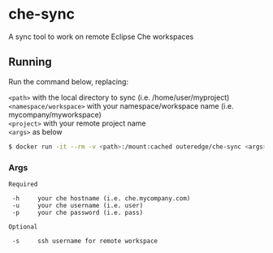 # che-sync
A sync tool to work on remote Eclipse Che workspaces


## Running

Run the command below, replacing:

 `<path>` with the local directory to sync (i.e. /home/user/myproject)  
 `<namespace/workspace>` with your namespace/workspace name (i.e. mycompany/myworkspace)  
 `<project>` with your remote project name  
 `<args>` as below  

```sh
$ docker run -it --rm -v <path>:/mount:cached outeredge/che-sync <args> <namespace/workspace> <project>
```
### Args
```
Required

 -h     your che hostname (i.e. che.mycompany.com)
 -u     your che username (i.e. user)
 -p     your che password (i.e. pass)
 
Optional
 
 -s     ssh username for remote workspace
 ```
